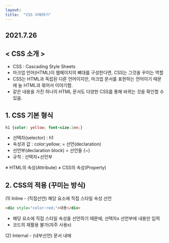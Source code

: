 ```yaml
---
layout: 
title:  "CSS 이해하기"
---
```


## 2021.7.26


## **< CSS 소개 >**
- CSS : Cascading Style Sheets
- 마크업 언어(HTML)이 웹페이지의 뼈대를 구성한다면, CSS는 그것을 꾸미는 역할
- CSS는 HTML과 독립된 다른 언어이지만, 마크업 문서를 표현하는 언어이기 때문에 늘 HTML과 묶어서 이야기함.
- 같은 내용을 가진 하나의 HTML 문서도 다양한 CSS를 통해 바뀌는 것을 확인할 수 있음.

## 1. CSS 기본 형식
```CSS
h1 {color: yellow; font-size:2em;}
```
- 선택자(selector) : h1
- 속성과 값 : color:yellow;  = 선언(declaration)
- 선언부(declaration block) = 선언들 {~}
- 규칙 : 선택자+선언부

 ※ HTML의 속성(Attribute) ≠ CSS의 속성(Property)
 
 ## 2. CSS의 적용 (꾸미는 방식)
 
 (1) Inline - (직접선언) 해당 요소에 직접 스타일 속성 선언
 ```html
 <dic style="color:red;">내용</div>
 ```
 - 해당 요소에 직접 스타일 속성을 선언하기 때문에, 선택자x 선언부에 내용만 입력
 - 코드의 재활용 불가(자주 사용x)
 
 (2) Internal - (내부선언) 문서 내에 <style> 요소로 속성 적용
 ```css
 <style> div {color:red;} </style>
 ```
 - 문서의 <head>에 <style>요소를 선언하여 모든 <div>에 같은 스타일 규칙 적용
 - 하지만, 페이지가 많고 스타일 규칙 내용이 많아 모든 페이지마다 저마다의 규칙을 선언하기는 쉽지 않음.
  
 (3) External - (외부선언) 외부 스타일 시트 파일 연결
 ```css
 div {color:red;}  /*외부 스타일 시트 파일*/
 <link rel="stylesheet" href="css/style.css"
 ```
 - 외부 스타일 시트란, 스타일 규칙들을 별도의 외부 파일에 담아 넣은 것. (확장자 .css)
 - 외부 스타일 시트 방식이면, 많은 페이지가 있더라도 이 한 줄로 모든 페이지에 같은 스타일 적용 가능.
 - rel 속성 : 연결되는 파일이 문서와 어떤 관계인지를 명시하는 속성으로, CSS파일은 'stylesheet'라고 적어야 함.
 
 (4) Import - (불러오기) 
```css, html
@import url("css/style.css");
 ```
 - 스타일 시트 내에 다른 스타일 시트 파일을 불러오는 방식
 - <style> 내부 상단이나 외부 스타일 시트 파일 상단에 선언하는데 거의 사용x


1. CSS 문법 - 기본 선택자 (요소, 태그) - '*'
```css
h1 {color: yellow;}
* {color: yellow;}
h1,h2,h3,h4,h5,h6 {color: yellow; font-size:2em;}
```
- 선택자 부분에 들어가는 것에 따라 요소 선택자, 태그선택자라고도 불림.
- 전체 선택자, *(별표, asterisk)를 통해 문서 내에 있는 모든 요소를 선택할 수 있어 매우 편리하지만, 성능이 좋지 않아 사용을 지양함.
- 선택자끼리, 선언끼리 그룹화 가능.

1-2. CSS 문법 - class 선택자 - '.'
```css, html
.foo {font-size: 30px;}
.bar {color: blue;}

<p class="foo">내용</p>
<p class ="foo bar">내용</p>
```
- 기본 선택자만 쓰면 같은 요소끼리는 같은 스타일 규칙이 적용되는 단점이 있음.
- 이에, 요소에 구애받지 않고 스타일을 적용하는 가장 일반적인 방법이 class 선택자.
- HTML의 요소에 class 속성을 추가하여(여러개 가능) CSS에서 그 속성 값(foo)을 선택자를 지정.
- 클래스 선택자를 쓸 때는, 맨 앞에 .(마침표)를 찍어야 함.

1-3. CSS 문법 - id 선택자 - '#'
```css, html
#bar {background-color: yellow;}

<p id="bar">내용</p>
```
- class 선택자와 비슷하며, class 속성 대신 id 속성을 쓰면 됨.
- class 선택자와의 가장 큰 차이점은, class와 달리 id는 문서 내에서 유일해야한다는 점임.
- 즉, id 선택자로 규칙을 적용할 수 있는 요소는 단 하나뿐.






